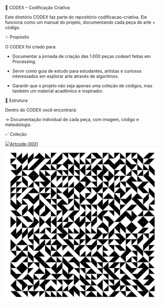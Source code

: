 📖 CODEX – Codificação Criativa

Este diretório CODEX faz parte do repositório codificacao-criativa.
Ele funciona como um manual do projeto, documentando cada peça de arte + código.

✨ Propósito

O CODEX foi criado para:

- Documentar a jornada de criação das 1.000 peças codeart feitas em Processing.

- Servir como guia de estudo para estudantes, artistas e curiosos interessados em explorar arte através de algoritmos.

- Garantir que o projeto não seja apenas uma coleção de códigos, mas também um material acadêmico e inspirador.

📌 Estrutura

Dentro do CODEX você encontrará:

→ Documentação individual de cada peça, com imagem, código e metodologia.

✅ Coleção

[![Artcode-0001](https://img.shields.io/badge/🎨_Artcode--0001-ff69b4?style=for-the-badge)](https://github.com/luzbelasouza/codificacao-criativa/blob/main/codex/art0001)
![Prévia da peça](https://github.com/luzbelasouza/codificacao-criativa/blob/main/codex/art0001/art0001.png?raw=true)

